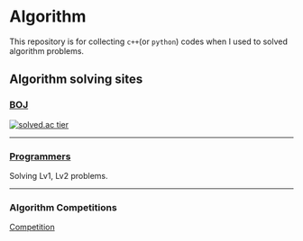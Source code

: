 # Algorithm

This repository is for collecting `c++`(or `python`) codes when I used to solved algorithm problems.

## Algorithm solving sites

### [BOJ](https://www.acmicpc.net/)  

[![solved.ac tier](http://mazassumnida.wtf/api/v2/generate_badge?boj=kji98765)](https://solved.ac/kji98765)

---

### [Programmers](https://programmers.co.kr/learn/challenges/)

Solving Lv1, Lv2 problems.  

---

### Algorithm Competitions  
[Competition](https://github.com/kangjunseo/Algorithm/tree/main/Competition)
